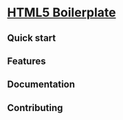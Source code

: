 # [HTML5 Boilerplate](http://html5boilerplate.com)


## Quick start


## Features



## Documentation



## Contributing
